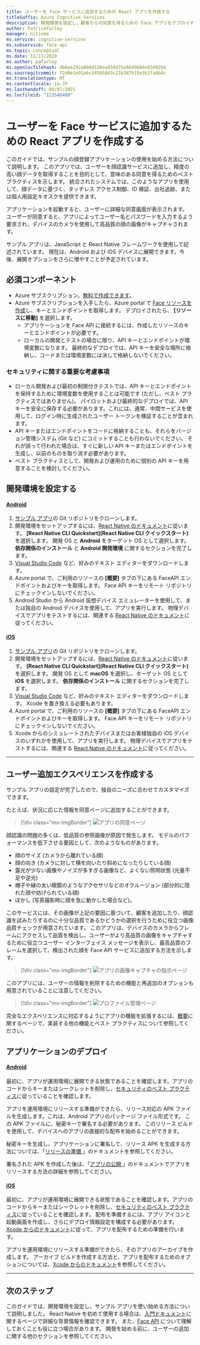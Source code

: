 ```yaml
---
title: ユーザーを Face サービスに追加するための React アプリを作成する
titleSuffix: Azure Cognitive Services
description: 開発環境を設定し、顧客からの同意を得るための Face アプリをデプロイする方法について説明します。
author: PatrickFarley
manager: nitinme
ms.service: cognitive-services
ms.subservice: face-api
ms.topic: conceptual
ms.date: 11/17/2020
ms.author: pafarley
ms.openlocfilehash: db6ee292a088d530ea858d75e6649684e03d92b6
ms.sourcegitcommit: f2d0e1e91a6c345858d3c21b387b15e3b1fa8b4c
ms.translationtype: HT
ms.contentlocale: ja-JP
ms.lasthandoff: 09/07/2021
ms.locfileid: "123540480"
---
```

# <a name="build-a-react-app-to-add-users-to-a-face-service"></a>ユーザーを Face サービスに追加するための React アプリを作成する

このガイドでは、サンプルの顔登録アプリケーションの使用を始める方法について説明します。 このアプリでは、ユーザーを顔認識サービスに追加し、精度の高い顔データを取得することを目的として、意味のある同意を得るためのベスト プラクティスを示します。 統合されたシステムでは、このようなアプリを使用して、顔データに基づく、タッチレス アクセス制御、ID 検証、出社追跡、または個人用設定キオスクを提供できます。

アプリケーションを起動すると、ユーザーに詳細な同意画面が表示されます。 ユーザーが同意すると、アプリによってユーザー名とパスワードを入力するよう要求され、デバイスのカメラを使用して高品質の顔の画像がキャプチャされます。

サンプル アプリは、JavaScript と React Native フレームワークを使用して記述されています。 現在は、Android および iOS デバイスに展開できます。今後、展開オプションをさらに増やすことが予定されています。

## <a name="prerequisites"></a>必須コンポーネント 

* Azure サブスクリプション。[無料で作成できます](https://azure.microsoft.com/free/cognitive-services/)。  
* Azure サブスクリプションを入手したら、Azure portal で [Face リソースを作成](https://portal.azure.com/#create/Microsoft.CognitiveServicesFace)し、キーとエンドポイントを取得します。 デプロイされたら、 **[リソースに移動]** を選択します。  
  * アプリケーションを Face API に接続するには、作成したリソースのキーとエンドポイントが必要です。  
  * ローカルの開発とテストの場合に限り、API キーとエンドポイントが環境変数になります。 最終的なデプロイでは、API キーを安全な場所に格納し、コードまたは環境変数には決して格納しないでください。  

### <a name="important-security-considerations"></a>セキュリティに関する重要な考慮事項
* ローカル開発および最初の制限付きテストでは、API キーとエンドポイントを保持するために環境変数を使用することは可能です (ただし、ベスト プラクティスではありません)。 パイロットおよび最終的なデプロイでは、API キーを安全に保存する必要があります。これには、通常、中間サービスを使用して、ログイン時に生成されたユーザー トークンを検証することが含まれます。 
* API キーまたはエンドポイントをコードに格納することも、それらをバージョン管理システム (Git など) にコミットすることも行わないでください。 それが誤って行われた場合は、すぐに新しい API キーまたはエンドポイントを生成し、以前のものを取り消す必要があります。
* ベスト プラクティスとして、開発および運用のために個別の API キーを用意することを検討してください。

## <a name="set-up-the-development-environment"></a>開発環境を設定する

#### <a name="android"></a>[Android](#tab/android)
 
1. [サンプル アプリ](https://github.com/azure-samples/cognitive-services-FaceAPIEnrollmentSample)の Git リポジトリをクローンします。
1. 開発環境をセットアップするには、<a href="https://reactnative.dev/docs/environment-setup"  title="React Native のドキュメント"  target="_blank">React Native のドキュメント<span class="docon docon-navigate-external x-hidden-focus"></span></a>に従います。 **[React Native CLI Quickstart]\(React Native CLI クイックスタート\)** を選択します。 開発 OS と **Android**  をターゲット OS として選択します。 **依存関係のインストール** と **Android 開発環境** に関するセクションを完了します。
1. [Visual Studio Code](https://code.visualstudio.com/) など、好みのテキスト エディターをダウンロードします。
1. Azure portal で、ご利用のリソースの **[概要]** タブの下にある FaceAPI エンドポイントおよびキーを取得します。 Face API キーをリモート リポジトリにチェックインしないでください。
1. Android Studio から Android 仮想デバイス エミュレーターを使用して、または独自の Android デバイスを使用して、アプリを実行します。 物理デバイスでアプリをテストするには、関連する <a href="https://reactnative.dev/docs/running-on-device"  title="React Native のドキュメント"  target="_blank">React Native のドキュメント<span class="docon docon-navigate-external x-hidden-focus"></span></a>に従ってください。

#### <a name="ios"></a>[iOS](#tab/ios)

1. [サンプル アプリ](https://github.com/azure-samples/cognitive-services-FaceAPIEnrollmentSample)の Git リポジトリをクローンします。
1. 開発環境をセットアップするには、<a href="https://reactnative.dev/docs/environment-setup"  title="React Native のドキュメント"  target="_blank">React Native のドキュメント<span class="docon docon-navigate-external x-hidden-focus"></span></a>に従います。 **[React Native CLI Quickstart]\(React Native CLI クイックスタート\)** を選択します。 開発 OS として **macOS** を選択し、ターゲット OS として **iOS** を選択します。 **依存関係のインストール** に関するセクションを完了します。
1. [Visual Studio Code](https://code.visualstudio.com/) など、好みのテキスト エディターをダウンロードします。 Xcode を置き換える必要もあります。 
1. Azure portal で、ご利用のリソースの **[概要]** タブの下にある FaceAPI エンドポイントおよびキーを取得します。 Face API キーをリモート リポジトリにチェックインしないでください。
1. Xcode からのシミュレートされたデバイスまたはお客様独自の iOS デバイスのいずれかを使用して、アプリを実行します。 物理デバイスでアプリをテストするには、関連する <a href="https://reactnative.dev/docs/running-on-device"  title="React Native のドキュメント"  target="_blank">React Native のドキュメント<span class="docon docon-navigate-external x-hidden-focus"></span></a>に従ってください。

---

## <a name="create-a-user-add-experience"></a>ユーザー追加エクスペリエンスを作成する  

サンプル アプリの設定が完了したので、独自のニーズに合わせてカスタマイズできます。

たとえば、状況に応じた情報を同意ページに追加することができます。

> [!div class="mx-imgBorder"]
> ![アプリの同意ページ](./media/enrollment-app/1-consent-1.jpg)

顔認識の問題の多くは、低品質の参照画像が原因で発生します。 モデルのパフォーマンスを低下させる要因として、次のようなものがあります。
* 顔のサイズ (カメラから離れている顔)
* 顔の向き (カメラに対して横を向いたり斜めになったりしている顔)
* 露光が少ない画像やノイズが多すぎる画像など、よくない照明状態 (光量不足や逆光)
* 帽子や縁の太い眼鏡のようなアクセサリなどのオクルージョン (部分的に隠れた顔や妨げられている顔)
* ぼかし (写真撮影時に顔を急に動かした場合など)。 

このサービスには、その画像が上記の要因に基づいて、顧客を追加したり、顔認識を試みたりするのに十分な品質であるかどうかの選択を行うために役立つ画像品質チェックが用意されています。 このアプリは、デバイスのカメラからフレームにアクセスして品質を検出し、ユーザーがより高品質の画像をキャプチャするために役立つユーザー インターフェイス メッセージを表示し、最高品質のフレームを選択して、検出された顔を Face API サービスに追加する方法を示します。 


> [!div class="mx-imgBorder"]
> ![アプリの画像キャプチャの指示ページ](./media/enrollment-app/4-instruction.jpg)

このアプリには、ユーザーの情報を削除するための機能と再追加のオプションも用意されていることに注意してください。

> [!div class="mx-imgBorder"]
> ![プロファイル管理ページ](./media/enrollment-app/10-manage-2.jpg)

完全なエクスペリエンスに対応するようにアプリの機能を拡張するには、[概要](enrollment-overview.md)に関するページで、実装する他の機能とベスト プラクティスについて参照してください。

## <a name="deploy-the-app"></a>アプリケーションのデプロイ

#### <a name="android"></a>[Android](#tab/android)

最初に、アプリが運用環境に展開できる状態であることを確認します。アプリのコードからキーまたはシークレットを削除し、[セキュリティのベスト プラクティス](../cognitive-services-security.md?tabs=command-line%2ccsharp)に従っていることを確認します。

アプリを運用環境にリリースする準備ができたら、リリース対応の APK ファイルを生成します。これは、Android アプリのパッケージ ファイル形式です。 この APK ファイルに、秘密キーで署名する必要があります。 このリリース ビルドを使用して、デバイスへのアプリの直接的な配布を始めることができます。 

秘密キーを生成し、アプリケーションに署名して、リリース APK を生成する方法については、「<a href="https://developer.android.com/studio/publish/preparing#publishing-build"  title="リリースの準備"  target="_blank">リリースの準備 <span class="docon docon-navigate-external x-hidden-focus"></span></a>」のドキュメントを参照してください。  

署名された APK を作成した後は、「<a href="https://developer.android.com/studio/publish"  title="アプリの公開"  target="_blank">アプリの公開 <span class="docon docon-navigate-external x-hidden-focus"></span></a>」のドキュメントでアプリをリリースする方法の詳細を参照してください。

#### <a name="ios"></a>[iOS](#tab/ios)

最初に、アプリが運用環境に展開できる状態であることを確認します。アプリのコードからキーまたはシークレットを削除し、[セキュリティのベスト プラクティス](../cognitive-services-security.md?tabs=command-line%2ccsharp)に従っていることを確認します。 配布を準備するには、アプリ アイコンと起動画面を作成し、さらにデプロイ情報設定を構成する必要があります。 [Xcode からのドキュメント](https://developer.apple.com/documentation/Xcode/preparing_your_app_for_distribution)に従って、アプリを配布するための準備を行います。 

アプリを運用環境にリリースする準備ができたら、そのアプリのアーカイブを作成します。 アーカイブ ビルドを作成する方法と、アプリを配布するためのオプションについては、[Xcode からのドキュメント](https://developer.apple.com/documentation/Xcode/distributing_your_app_for_beta_testing_and_releases)を参照してください。  

---

## <a name="next-steps"></a>次のステップ  

このガイドでは、開発環境を設定し、サンプル アプリを使い始める方法について説明しました。 React Native を初めて使用する場合は、[入門ドキュメント](https://reactnative.dev/docs/getting-started)に関するページで詳細な背景情報を確認できます。 また、[Face API](Overview.md) について理解しておくことも役に立つ場合があります。 開発を始める前に、ユーザーの追加に関する他のセクションを参照してください。
